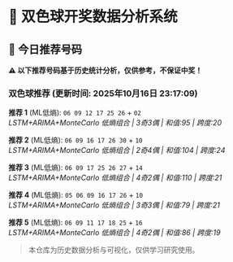# 🎯 双色球开奖数据分析系统

<!-- BEGIN:recommendations -->
## 🎯 今日推荐号码

**⚠️ 以下推荐号码基于历史统计分析，仅供参考，不保证中奖！**

### 双色球推荐 (更新时间: 2025年10月16日 23:17:09)

**推荐 1** (ML低熵): `06 09 12 17 25 26` + `02`  
*LSTM+ARIMA+MonteCarlo 低熵组合 | 3奇3偶 | 和值:95 | 跨度:20*

**推荐 2** (ML低熵): `06 09 16 17 26 30` + `10`  
*LSTM+ARIMA+MonteCarlo 低熵组合 | 2奇4偶 | 和值:104 | 跨度:24*

**推荐 3** (ML低熵): `06 09 17 25 26 27` + `14`  
*LSTM+ARIMA+MonteCarlo 低熵组合 | 4奇2偶 | 和值:110 | 跨度:21*

**推荐 4** (ML低熵): `05 06 09 16 17 26` + `10`  
*LSTM+ARIMA+MonteCarlo 低熵组合 | 3奇3偶 | 和值:79 | 跨度:21*

**推荐 5** (ML低熵): `06 09 11 17 18 25` + `16`  
*LSTM+ARIMA+MonteCarlo 低熵组合 | 4奇2偶 | 和值:86 | 跨度:19*

<!-- END:recommendations -->

































































> 本仓库为历史数据分析与可视化，仅供学习研究使用。

